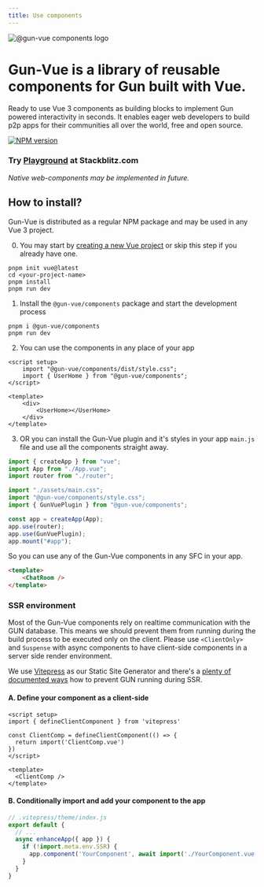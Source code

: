```yaml
---
title: Use components
---
```


![@gun-vue components logo](https://gun-vue.js.org/media/svg/components.svg)

# Gun-Vue is a library of reusable components for Gun built with Vue.

Ready to use Vue 3 components as building blocks to implement Gun powered interactivity in seconds. It enables eager web developers to build p2p apps for their communities all over the world, free and open source.

<a href="https://www.npmjs.com/package/@gun-vue/components" target="_blank"><img src="https://img.shields.io/npm/v/@gun-vue/components?color=E23C92&logo=npm&style=for-the-badge" alt="NPM version"></a>

### Try [Playground](https://stackblitz.com/edit/gun-vue) at Stackblitz.com

*Native web-components may be implemented in future.*

## How to install?

Gun-Vue is distributed as a regular NPM package and may be used in any Vue 3 project.

0. You may start by [creating a new Vue project](https://vuejs.org/guide/quick-start.html) or skip this step if you already have one.

```shell
pnpm init vue@latest
cd <your-project-name>
pnpm install
pnpm run dev
```

1. Install the `@gun-vue/components` package and start the development process

```shell
pnpm i @gun-vue/components
pnpm run dev
```

2. You can use the components in any place of your app

```vue
<script setup>
	import "@gun-vue/components/dist/style.css";
	import { UserHome } from "@gun-vue/components";
</script>

<template>
	<div>
		<UserHome></UserHome>
	</div>
</template>
```

3. OR you can install the Gun-Vue plugin and it's styles in your app `main.js` file and use all the components straight away.

```js main.js
import { createApp } from "vue";
import App from "./App.vue";
import router from "./router";

import "./assets/main.css";
import "@gun-vue/components/style.css";
import { GunVuePlugin } from "@gun-vue/components";

const app = createApp(App);
app.use(router);
app.use(GunVuePlugin);
app.mount("#app");
```

So you can use any of the Gun-Vue components in any SFC in your app.

```html
<template>
	<ChatRoom />
</template>
```

### SSR environment

Most of the Gun-Vue components rely on realtime communication with the GUN database. This means we should prevent them from running during the build process to be executed only on the client. Please use `<ClientOnly>` and `Suspense` with async components to have client-side components in a server side render environment.

We use [Vitepress](https://vitepress.dev/) as our Static Site Generator and there's a [plenty of documented ways](https://vitepress.dev/guide/ssr-compat) how to prevent GUN running during SSR.

#### A. Define your component as a client-side

```Vue
<script setup>
import { defineClientComponent } from 'vitepress'

const ClientComp = defineClientComponent(() => {
  return import('ClientComp.vue')
})
</script>

<template>
  <ClientComp />
</template>
```

#### B. Conditionally import and add your component to the app

```js
// .vitepress/theme/index.js
export default {
  // ...
  async enhanceApp({ app }) {
    if (!import.meta.env.SSR) {
      app.component('YourComponent', await import('./YourComponent.vue'))
    }
  }
}
```



